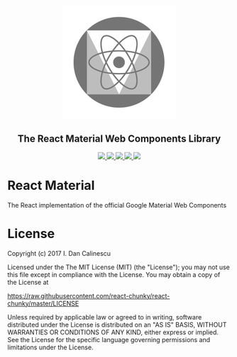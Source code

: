 <p align="center">
  <a href="https://github.com/react-material/react-material">
  <img height="256" src="https://raw.githubusercontent.com/react-material/react-material/master/public/logo.png">
  </a>
  <h2 align="center"> The React Material Web Components Library
</h2>

  <p align="center">
    <a href="https://github.com/react-material/react-material"> <img src="https://img.shields.io/badge/react--material-core-blue.svg"> </a>
    <a href="https://www.npmjs.com/package/reactmaterial"> <img src="https://img.shields.io/npm/v/reactmaterial.svg"> </a>
    <a href="https://travis-ci.org/react-material/react-material"> <img src="https://travis-ci.org/react-material/react-material.svg?branch=master"> </a>
    <a href="https://codeclimate.com/github/react-material/react-material"> <img src="https://codeclimate.com/github/react-material/react-material/badges/gpa.svg"> </a>
    <a href="https://codeclimate.com/github/react-material/react-material"> <img src="https://codeclimate.com/github/react-material/react-material/badges/coverage.svg"> </a>
  </p>

</p>

# React Material

The React implementation of the official Google Material Web Components

# License

Copyright (c) 2017 I. Dan Calinescu

 Licensed under the The MIT License (MIT) (the "License");
 you may not use this file except in compliance with the License.
 You may obtain a copy of the License at

 https://raw.githubusercontent.com/react-chunky/react-chunky/master/LICENSE

 Unless required by applicable law or agreed to in writing, software
 distributed under the License is distributed on an "AS IS" BASIS,
 WITHOUT WARRANTIES OR CONDITIONS OF ANY KIND, either express or implied.
 See the License for the specific language governing permissions and
 limitations under the License.
